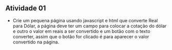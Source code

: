 ## Atividade 01
- Crie um pequena página usando javascript e html que converte Real para Dólar, a página deve ter um campo para colocar a cotação do dólar e outro o valor em reais a ser convertido e um botão com o texto converter, assim que o botão for clicado é para aparecer o valor convertido na página.